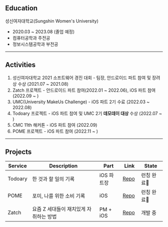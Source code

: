 ## Education

성신여자대학교(Sungshin Women's University)

- 2020.03 ~ 2023.08 (졸업 예정)
- 컴퓨터공학과 주전공
- 정보시스템공학과 부전공

---

## Activities

1. 성신여자대학교 2021 소프트웨어 경진 대회 - 팀장, 안드로이드 파트 참여 및 장려상 수상 (2021.07 ~ 2021.08)
2. Zatch 프로젝트 - 안드로이드 파트 참여(2022.01 ~ 2022.06), iOS 파트 참여 (2022.09 ~ )
3. UMC(University MakeUs Challenge) - iOS 파트 2기 수료 (2022.03 ~ 2022.08)
4. Todoary 프로젝트 - iOS 파트 참여 및 UMC 2기 **데모데이 대상** 수상 (2022.07 ~ )
5. CMC 11th 해커톤 - iOS 파트 참여 (2022.09)
6. POME 프로젝트 - iOS 파트 참여 (2022.11 ~ )

---

## Projects

| Service | Description | Part | Link | State |
| --- | --- | --- | --- | --- |
| Todoary | 한 것과 할 일의 기록 | iOS 파트장 | [Repo](https://github.com/Todoary/Todoary-iOS)  | 런칭 완료🍎 |
| POME | 포미, 나를 위한 소비 기록 | iOS | [Repo](https://github.com/PomeTeam/POME_iOS) | 런칭 완료🍏 |
| Zatch | 요즘 Z 세대들이 재치있게 자취하는 방법 | PM + iOS | [Repo](https://github.com/Zatch-Team/Zatch_iOS) | 개발 중 |
